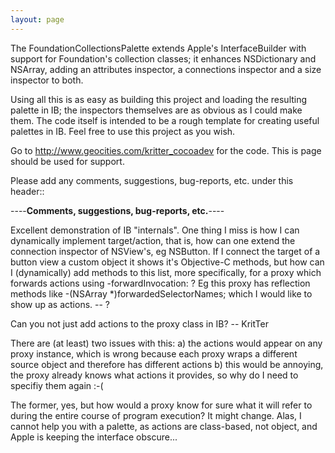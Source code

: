 ```yaml
---
layout: page
---
```


The FoundationCollectionsPalette extends Apple's InterfaceBuilder with support for Foundation's collection classes; it enhances NSDictionary and NSArray, adding an attributes inspector, a connections inspector and a size inspector to both.

Using all this is as easy as building this project and loading the resulting palette in IB; the inspectors themselves are as obvious as I could make them. The code itself is intended to be a rough template for creating useful palettes in IB. Feel free to use this project as you wish.

Go to http://www.geocities.com/kritter_cocoadev for the code. This is page should be used for support.

Please add any comments, suggestions, bug-reports, etc. under this header::

----**Comments, suggestions, bug-reports, etc.**----

Excellent demonstration of IB "internals". One thing I miss is how I can dynamically implement target/action, that is, how can one extend the connection inspector of NSView's, eg NSButton. If I connect the target of a button view a custom object it shows it's Objective-C methods, but how can I (dynamically) add methods to this list, more specifically, for a proxy which forwards actions using -forwardInvocation: ? Eg this proxy has reflection methods like -(NSArray *)forwardedSelectorNames; which I would like to show up as actions. -- ?

Can you not just add actions to the proxy class in IB? -- KritTer

There are (at least) two issues with this:
a) the actions would appear on any proxy instance, which is wrong because each proxy wraps a different source object and therefore has different actions
b) this would be annoying, the proxy already knows what actions it provides, so why do I need to specifiy them again :-(

The former, yes, but how would a proxy know for sure what it will refer to during the entire course of program execution? It might change. Alas, I cannot help you with a palette, as actions are class-based, not object, and Apple is keeping the interface obscure...
